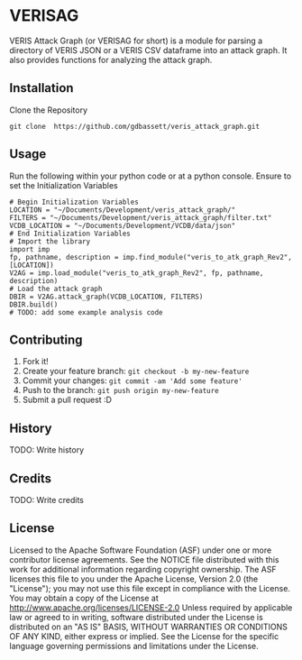 # VERISAG

VERIS Attack Graph (or VERISAG for short) is a module for parsing a directory of VERIS JSON or a VERIS CSV dataframe into an attack graph.  It also provides functions for analyzing the attack graph.

## Installation

Clone the Repository
```
git clone  https://github.com/gdbassett/veris_attack_graph.git
```

## Usage

Run the following within your python code or at a python console.  Ensure to set the Initialization Variables
```
# Begin Initialization Variables
LOCATION = "~/Documents/Development/veris_attack_graph/"
FILTERS = "~/Documents/Development/veris_attack_graph/filter.txt"
VCDB_LOCATION = "~/Documents/Development/VCDB/data/json"
# End Initialization Variables
# Import the library
import imp
fp, pathname, description = imp.find_module("veris_to_atk_graph_Rev2", [LOCATION])
V2AG = imp.load_module("veris_to_atk_graph_Rev2", fp, pathname, description)
# Load the attack graph
DBIR = V2AG.attack_graph(VCDB_LOCATION, FILTERS)
DBIR.build()
# TODO: add some example analysis code
```

## Contributing

1. Fork it!
2. Create your feature branch: `git checkout -b my-new-feature`
3. Commit your changes: `git commit -am 'Add some feature'`
4. Push to the branch: `git push origin my-new-feature`
5. Submit a pull request :D

## History

TODO: Write history

## Credits

TODO: Write credits

## License

Licensed to the Apache Software Foundation (ASF) under one
or more contributor license agreements.  See the NOTICE file
distributed with this work for additional information
regarding copyright ownership.  The ASF licenses this file
to you under the Apache License, Version 2.0 (the
"License"); you may not use this file except in compliance
with the License.  You may obtain a copy of the License at
  http://www.apache.org/licenses/LICENSE-2.0
Unless required by applicable law or agreed to in writing,
software distributed under the License is distributed on an
"AS IS" BASIS, WITHOUT WARRANTIES OR CONDITIONS OF ANY
KIND, either express or implied.  See the License for the
specific language governing permissions and limitations
under the License.